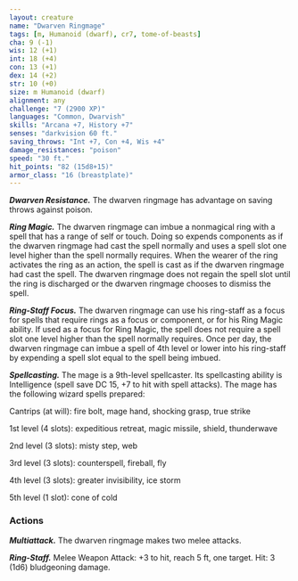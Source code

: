 ```yaml
---
layout: creature
name: "Dwarven Ringmage"
tags: [m, Humanoid (dwarf), cr7, tome-of-beasts]
cha: 9 (-1)
wis: 12 (+1)
int: 18 (+4)
con: 13 (+1)
dex: 14 (+2)
str: 10 (+0)
size: m Humanoid (dwarf)
alignment: any
challenge: "7 (2900 XP)"
languages: "Common, Dwarvish"
skills: "Arcana +7, History +7"
senses: "darkvision 60 ft."
saving_throws: "Int +7, Con +4, Wis +4"
damage_resistances: "poison"
speed: "30 ft."
hit_points: "82 (15d8+15)"
armor_class: "16 (breastplate)"
---
```


***Dwarven Resistance.*** The dwarven ringmage has advantage on saving throws against poison.

***Ring Magic.*** The dwarven ringmage can imbue a nonmagical ring with a spell that has a range of self or touch. Doing so expends components as if the dwarven ringmage had cast the spell normally and uses a spell slot one level higher than the spell normally requires. When the wearer of the ring activates the ring as an action, the spell is cast as if the dwarven ringmage had cast the spell. The dwarven ringmage does not regain the spell slot until the ring is discharged or the dwarven ringmage chooses to dismiss the spell.

***Ring-Staff Focus.*** The dwarven ringmage can use his ring-staff as a focus for spells that require rings as a focus or component, or for his Ring Magic ability. If used as a focus for Ring Magic, the spell does not require a spell slot one level higher than the spell normally requires. Once per day, the dwarven ringmage can imbue a spell of 4th level or lower into his ring-staff by expending a spell slot equal to the spell being imbued.

***Spellcasting.*** The mage is a 9th-level spellcaster. Its spellcasting ability is Intelligence (spell save DC 15, +7 to hit with spell attacks). The mage has the following wizard spells prepared:

Cantrips (at will): fire bolt, mage hand, shocking grasp, true strike

1st level (4 slots): expeditious retreat, magic missile, shield, thunderwave

2nd level (3 slots): misty step, web

3rd level (3 slots): counterspell, fireball, fly

4th level (3 slots): greater invisibility, ice storm

5th level (1 slot): cone of cold

### Actions

***Multiattack.*** The dwarven ringmage makes two melee attacks.

***Ring-Staff.*** Melee Weapon Attack: +3 to hit, reach 5 ft, one target. Hit: 3 (1d6) bludgeoning damage.

